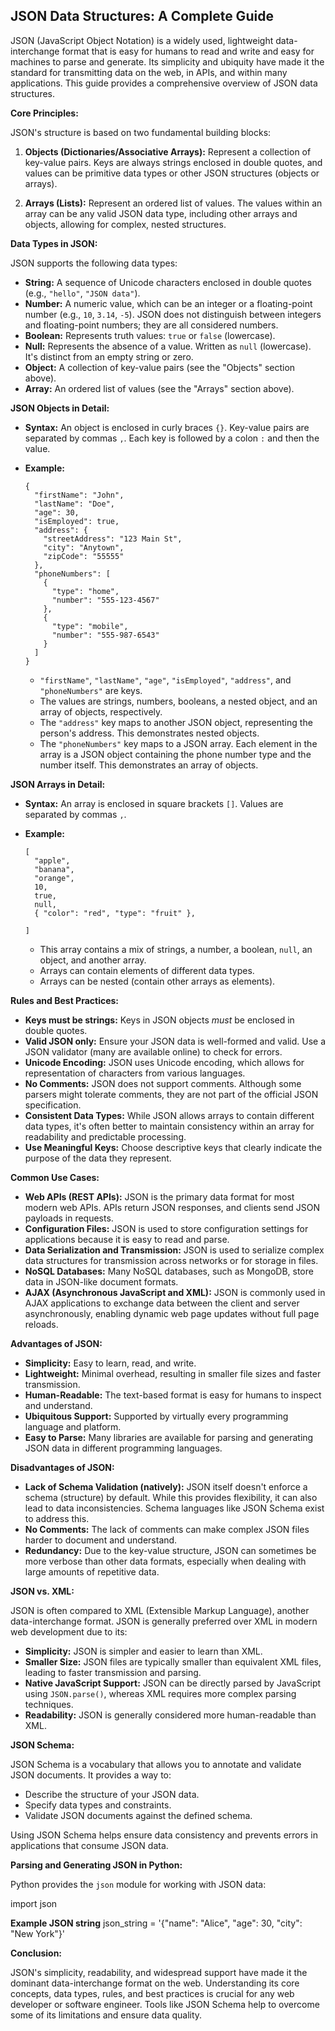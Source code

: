 ## JSON Data Structures: A Complete Guide

JSON (JavaScript Object Notation) is a widely used, lightweight data-interchange format that is easy for humans to read and write and easy for machines to parse and generate. Its simplicity and ubiquity have made it the standard for transmitting data on the web, in APIs, and within many applications.  This guide provides a comprehensive overview of JSON data structures.

**Core Principles:**

JSON's structure is based on two fundamental building blocks:

1.  **Objects (Dictionaries/Associative Arrays):**  Represent a collection of key-value pairs. Keys are always strings enclosed in double quotes, and values can be primitive data types or other JSON structures (objects or arrays).

2.  **Arrays (Lists):** Represent an ordered list of values. The values within an array can be any valid JSON data type, including other arrays and objects, allowing for complex, nested structures.

**Data Types in JSON:**

JSON supports the following data types:

*   **String:** A sequence of Unicode characters enclosed in double quotes (e.g., `"hello"`, `"JSON data"`).
*   **Number:** A numeric value, which can be an integer or a floating-point number (e.g., `10`, `3.14`, `-5`). JSON does not distinguish between integers and floating-point numbers; they are all considered numbers.
*   **Boolean:**  Represents truth values: `true` or `false` (lowercase).
*   **Null:** Represents the absence of a value.  Written as `null` (lowercase).  It's distinct from an empty string or zero.
*   **Object:** A collection of key-value pairs (see the "Objects" section above).
*   **Array:**  An ordered list of values (see the "Arrays" section above).

**JSON Objects in Detail:**

*   **Syntax:** An object is enclosed in curly braces `{}`. Key-value pairs are separated by commas `,`.  Each key is followed by a colon `:` and then the value.

*   **Example:**

    ```
    {
      "firstName": "John",
      "lastName": "Doe",
      "age": 30,
      "isEmployed": true,
      "address": {
        "streetAddress": "123 Main St",
        "city": "Anytown",
        "zipCode": "55555"
      },
      "phoneNumbers": [
        {
          "type": "home",
          "number": "555-123-4567"
        },
        {
          "type": "mobile",
          "number": "555-987-6543"
        }
      ]
    }
    ```

    *   `"firstName"`, `"lastName"`, `"age"`, `"isEmployed"`, `"address"`, and `"phoneNumbers"` are keys.
    *   The values are strings, numbers, booleans, a nested object, and an array of objects, respectively.
    *   The `"address"` key maps to another JSON object, representing the person's address.  This demonstrates nested objects.
    *   The `"phoneNumbers"` key maps to a JSON array. Each element in the array is a JSON object containing the phone number type and the number itself. This demonstrates an array of objects.

**JSON Arrays in Detail:**

*   **Syntax:** An array is enclosed in square brackets `[]`. Values are separated by commas `,`.

*   **Example:**

    ```
    [
      "apple",
      "banana",
      "orange",
      10,
      true,
      null,
      { "color": "red", "type": "fruit" },
     
    ]
    ```

    *   This array contains a mix of strings, a number, a boolean, `null`, an object, and another array.
    *   Arrays can contain elements of different data types.
    *   Arrays can be nested (contain other arrays as elements).

**Rules and Best Practices:**

*   **Keys must be strings:**  Keys in JSON objects *must* be enclosed in double quotes.
*   **Valid JSON only:**  Ensure your JSON data is well-formed and valid.  Use a JSON validator (many are available online) to check for errors.
*   **Unicode Encoding:** JSON uses Unicode encoding, which allows for representation of characters from various languages.
*   **No Comments:** JSON does not support comments. Although some parsers might tolerate comments, they are not part of the official JSON specification.
*   **Consistent Data Types:** While JSON allows arrays to contain different data types, it's often better to maintain consistency within an array for readability and predictable processing.
*   **Use Meaningful Keys:** Choose descriptive keys that clearly indicate the purpose of the data they represent.

**Common Use Cases:**

*   **Web APIs (REST APIs):**  JSON is the primary data format for most modern web APIs. APIs return JSON responses, and clients send JSON payloads in requests.
*   **Configuration Files:**  JSON is used to store configuration settings for applications because it is easy to read and parse.
*   **Data Serialization and Transmission:** JSON is used to serialize complex data structures for transmission across networks or for storage in files.
*   **NoSQL Databases:** Many NoSQL databases, such as MongoDB, store data in JSON-like document formats.
*   **AJAX (Asynchronous JavaScript and XML):** JSON is commonly used in AJAX applications to exchange data between the client and server asynchronously, enabling dynamic web page updates without full page reloads.

**Advantages of JSON:**

*   **Simplicity:** Easy to learn, read, and write.
*   **Lightweight:**  Minimal overhead, resulting in smaller file sizes and faster transmission.
*   **Human-Readable:**  The text-based format is easy for humans to inspect and understand.
*   **Ubiquitous Support:** Supported by virtually every programming language and platform.
*   **Easy to Parse:**  Many libraries are available for parsing and generating JSON data in different programming languages.

**Disadvantages of JSON:**

*   **Lack of Schema Validation (natively):** JSON itself doesn't enforce a schema (structure) by default.  While this provides flexibility, it can also lead to data inconsistencies.  Schema languages like JSON Schema exist to address this.
*   **No Comments:** The lack of comments can make complex JSON files harder to document and understand.
*   **Redundancy:**  Due to the key-value structure, JSON can sometimes be more verbose than other data formats, especially when dealing with large amounts of repetitive data.

**JSON vs. XML:**

JSON is often compared to XML (Extensible Markup Language), another data-interchange format. JSON is generally preferred over XML in modern web development due to its:

*   **Simplicity:** JSON is simpler and easier to learn than XML.
*   **Smaller Size:**  JSON files are typically smaller than equivalent XML files, leading to faster transmission and parsing.
*   **Native JavaScript Support:**  JSON can be directly parsed by JavaScript using `JSON.parse()`, whereas XML requires more complex parsing techniques.
*   **Readability:**  JSON is generally considered more human-readable than XML.

**JSON Schema:**

JSON Schema is a vocabulary that allows you to annotate and validate JSON documents.  It provides a way to:

*   Describe the structure of your JSON data.
*   Specify data types and constraints.
*   Validate JSON documents against the defined schema.

Using JSON Schema helps ensure data consistency and prevents errors in applications that consume JSON data.

**Parsing and Generating JSON in Python:**

Python provides the `json` module for working with JSON data:

import json

**Example JSON string**
json_string = '{"name": "Alice", "age": 30, "city": "New York"}'

**Conclusion:**

JSON's simplicity, readability, and widespread support have made it the dominant data-interchange format on the web. Understanding its core concepts, data types, rules, and best practices is crucial for any web developer or software engineer.  Tools like JSON Schema help to overcome some of its limitations and ensure data quality.
